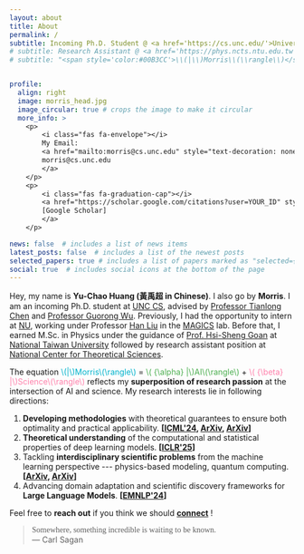 ```yaml
---
layout: about
title: About
permalink: /
subtitle: Incoming Ph.D. Student @ <a href='https://cs.unc.edu/'>University of North Carolina, Chapel Hill</a>
# subtitle: Research Assistant @ <a href='https://phys.ncts.ntu.edu.tw'>National Center for Theoretical Sciences</a>
# subtitle: "<span style='color:#00B3CC'>\\(|\\)Morris\\(\\rangle\\)</span> = <span style='color:#4CAF50'>\\( {\\alpha} |\\)AI\\(\\rangle\\)</span> + <span style='color:#FF80AB'>\\( {\\beta} |\\)Science\\(\\rangle\\)</span>"


profile:
  align: right
  image: morris_head.jpg
  image_circular: true # crops the image to make it circular
  more_info: >
    <p>
        <i class="fas fa-envelope"></i>
        My Email:
        <a href="mailto:morris@cs.unc.edu" style="text-decoration: none;">
        morris@cs.unc.edu
        </a>
    </p>
    <p>
        <i class="fas fa-graduation-cap"></i>
        <a href="https://scholar.google.com/citations?user=YOUR_ID" style="text-decoration: none;">
        [Google Scholar]
        </a>
    </p>

news: false  # includes a list of news items
latest_posts: false  # includes a list of the newest posts
selected_papers: true # includes a list of papers marked as "selected={true}"
social: true  # includes social icons at the bottom of the page
---
```

Hey, my name is **Yu-Chao Huang (<span style="font-family: 'LXGW WenKai TC', serif">黃禹超</span> in Chinese)**. I also go by **Morris**. I am an incoming Ph.D. student at <a href='https://cs.unc.edu/'>UNC CS</a>, advised by <a href='https://tianlong-chen.github.io/'>Professor Tianlong Chen</a> and <a href='https://www.acmlab.org/'>Professor Guorong Wu</a>. 
Previously, I had the opportunity to intern at <a href='https://www.mccormick.northwestern.edu/computer-science/'>NU</a>, working under Professor <a href='https://www.mccormick.northwestern.edu/research-faculty/directory/profiles/liu-han.html'>Han Liu</a> in the <a href='https://magics.cs.northwestern.edu/'>MAGICS</a> lab.
Before that, I earned M.Sc. in Physics under the guidance of <a href='https://www.phys.ntu.edu.tw/enphysics/goan.html'>Prof. Hsi-Sheng Goan</a> at <a href='https://www.ntu.edu.tw/english/'>National Taiwan University</a> followed by research assistant position at <a href='https://phys.ncts.ntu.edu.tw'>National Center for Theoretical Sciences</a>.

The equation <span style="color:#00B3CC">\\(|\\)Morris\\(\\rangle\\)</span> = <span style="color:#4CAF50">\\( {\\alpha} |\\)AI\\(\\rangle\\)</span> + <span style="color:#FF80AB">\\( {\\beta} |\\)Science\\(\\rangle\\)</span> reflects my **superposition of research passion** at the intersection of AI and science. 
My research interests lie in following directions: 
1. **Developing methodologies** with theoretical guarantees to ensure both optimality and practical applicability. **[[ICML'24](https://arxiv.org/abs/2404.03830), [ArXiv](https://arxiv.org/abs/2407.14761), [ArXiv](https://arxiv.org/abs/2411.06828)]**
2. **Theoretical understanding** of the computational and statistical properties of deep learning models. **[[ICLR'25](https://arxiv.org/abs/2411.17522)]**
3. Tackling **interdisciplinary scientific problems** from the machine learning perspective --- physics-based modeling, quantum computing. **[[ArXiv](https://arxiv.org/abs/2407.14761), [ArXiv](https://arxiv.org/abs/2411.06828)]**
4. Advancing domain adaptation and scientific discovery frameworks for **Large Language Models**. **[[EMNLP'24](https://aclanthology.org/2024.findings-emnlp.969/)]**

Feel free to **reach out** if you think we should **[connect](mailto:morris@cs.unc.edu)** !

> <i class="fas fa-quote-left"></i>
> <span style="font-family: 'Gloria Hallelujah', cursive;">Somewhere, something incredible is waiting to be known.</span>
> <i class="fas fa-quote-right"></i><br />
> —&nbsp;Carl&nbsp;Sagan